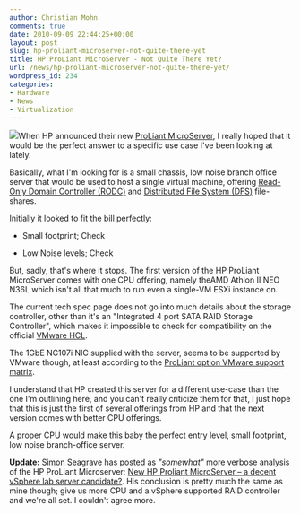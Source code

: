 ```yaml
---
author: Christian Mohn
comments: true
date: 2010-09-09 22:44:25+00:00
layout: post
slug: hp-proliant-microserver-not-quite-there-yet
title: HP ProLiant MicroServer - Not Quite There Yet?
url: /news/hp-proliant-microserver-not-quite-there-yet/
wordpress_id: 234
categories:
- Hardware
- News
- Virtualization
---
```


![](/img/logos/hp.png)When HP announced their new [ProLiant MicroServer](http://h10010.www1.hp.com/wwpc/us/en/sm/WF05a/15351-15351-4237916-4237918-4237917-4248009.html), I really hoped that it would be the perfect answer to a specific use case I've been looking at lately.

Basically, what I'm looking for is a small chassis, low noise branch office server that would be used to host a single virtual machine, offering [Read-Only Domain Controller (RODC)](http://technet.microsoft.com/en-us/library/cc732801%28WS.10%29.aspx) and [Distributed File System (DFS)](http://en.wikipedia.org/wiki/Distributed_File_System_%28Microsoft%29) file-shares.

Initially it looked to fit the bill perfectly: 


  * Small footprint; Check


  * Low Noise levels; Check



But, sadly, that's where it stops. The first version of the HP ProLiant MicroServer comes with one CPU offering, namely theAMD Athlon II NEO N36L which isn't all that much to run even a single-VM ESXi instance on. 

The current tech spec page does not go into much details about the storage controller, other than it's an "Integrated 4 port SATA RAID Storage Controller", which makes it impossible to check for compatibility on the official [VMware HCL](http://www.vmware.com/resources/compatibility/search.php).

The 1GbE NC107i NIC supplied with the server, seems to be supported by VMware though, at least according to the [ProLiant option VMware support matrix](http://h20338.www2.hp.com/enterprise/cache/525605-0-0-0-121.html).

I understand that HP created this server for a different use-case than the one I'm outlining here, and you can't really criticize them for that, I just hope that this is just the first of several offerings from HP and that the next version comes with better CPU offerings. 

A proper CPU would make this baby the perfect entry level, small footprint, low noise branch-office server.

**Update:** [Simon Seagrave](http://twitter.com/kiwi_si) has posted as _"somewhat"_ more verbose analysis of the HP ProLiant Microserver: [New HP Proliant MicroServer – a decent vSphere lab server candidate?](http://www.techhead.co.uk/new-hp-proliant-microserver-a-decent-vsphere-lab-server-candidate). His conclusion is pretty much the same as mine though; give us more CPU and a vSphere supported RAID controller and we're all set. I couldn't agree more.



